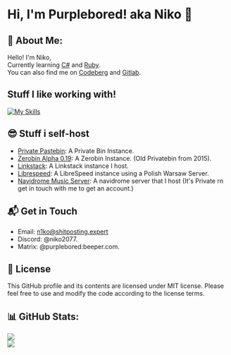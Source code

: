 # Hi, I'm Purplebored! aka Niko 👋
## 💫 About Me:
Hello! I'm Niko,<br>Currently learning [C#](https://learn.microsoft.com/pl-pl/dotnet/csharp/) and [Ruby](https://www.ruby-lang.org).<br>
You can also find me on [Codeberg](https://codeberg.com/purplebored) and [Gitlab](https://gitlab.com/Purplebored).

## Stuff I like working with!
[![My Skills](https://skillicons.dev/icons?i=cs,dotnet,discord,github,gitlab,idea,ruby,visualstudio&theme=light)](https://skillicons.dev)

## 😎 Stuff i self-host
- [Private Pastebin](bin.purplebored.pl): A Private Bin Instance.
- [Zerobin Alpha 0.19](https://oldpb.purplebored.pl): A Zerobin Instance. (Old Privatebin from 2015).
- [Linkstack](bio.purplebored.pl): A Linkstack instance I host.
- [Librespeed](https://speed.purplebored.pl): A LibreSpeed instance using a Polish Warsaw Server.
- [Navidrome Music Server](music.purplebored.pl): A navidrome server that I host (It's Private rn get in touch with me to get an account.)

## 📬 Get in Touch
- Email: n1ko@shitposting.expert
- Discord: @niko2077.
- Matrix: @purplebored:beeper.com.

## 📝 License
This GitHub profile and its contents are licensed under MIT license. Please feel free to use and modify the code according to the license terms.

## 📊 GitHub Stats:
![](https://github-readme-stats.vercel.app/api?username=PurpleBored&theme=radical&hide_border=true&include_all_commits=true&count_private=true)<br/>
![](https://github-readme-stats.vercel.app/api/top-langs/?username=PurpleBored&theme=radical&hide_border=true&include_all_commits=true&count_private=true&layout=compact)
